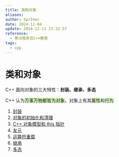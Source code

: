 ```yaml
---
title: 类和对象
aliases: 
author: SprInec
date: 2024-12-04
update: 2024-12-11 23:32:57
reference:
  - 黑马程序员C++教程
tags:
  - cpp
---
```

# 类和对象

C++ 面向对象的三大特性：**封装、继承、多态**

C++ 认为<span style="background:#d3f8b6">万事万物都皆为对象</span>，对象上有其<span style="background:#d3f8b6">属性</span>和<span style="background:#d3f8b6">行为</span>

1. [封装](封装.md)
2. [对象的初始化和清理](对象的初始化和清理.md)
3. [C++ 对象模型和 this 指针](C++%20对象模型和%20this%20指针.md)
4. [友元](友元.md)
5. [运算符重载](运算符重载.md)
6. [继承](继承.md)
7. [多态](多态.md)

